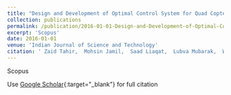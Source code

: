 ```yaml
---
title: "Design and Development of Optimal Control System for Quad Copter UAV"
collection: publications
permalink: /publication/2016-01-01-Design-and-Development-of-Optimal-Control-System-for-Quad-Copter-UAV
excerpt: 'Scopus'
date: 2016-01-01
venue: 'Indian Journal of Science and Technology'
citation: ' Zaid Tahir,  Mohsin Jamil,  Saad Liaqat,  Lubva Mubarak,  Waleed Tahir,  Syed Gilani, &quot;Design and Development of Optimal Control System for Quad Copter UAV.&quot; Indian Journal of Science and Technology, 2016.'
---
```

Scopus

Use [Google Scholar](https://scholar.google.com/scholar?q=Design+and+Development+of+Optimal+Control+System+for+Quad+Copter+UAV){:target="_blank"} for full citation
